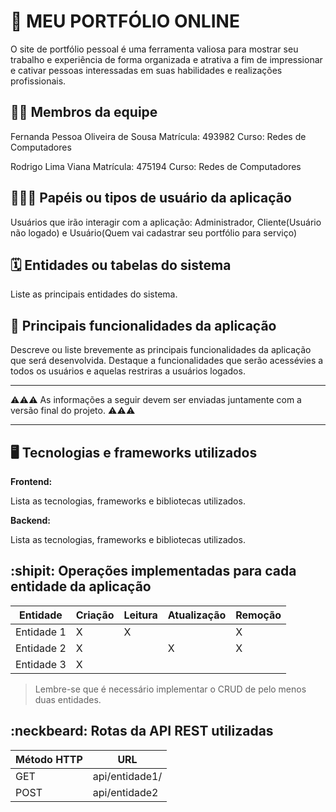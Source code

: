 # :checkered_flag: MEU PORTFÓLIO ONLINE

O site de portfólio pessoal é uma ferramenta valiosa para mostrar seu trabalho e experiência de forma organizada e atrativa a fim de impressionar e cativar pessoas interessadas em suas habilidades e realizações profissionais.

## :technologist: Membros da equipe

Fernanda Pessoa Oliveira de Sousa
Matrícula: 493982
Curso: Redes de Computadores

Rodrigo Lima Viana
Matrícula: 475194
Curso: Redes de Computadores 


## :people_holding_hands: Papéis ou tipos de usuário da aplicação

Usuários que irão interagir com a aplicação: Administrador, Cliente(Usuário não logado) e Usuário(Quem vai cadastrar seu portfólio para serviço)

## :spiral_calendar: Entidades ou tabelas do sistema

Liste as principais entidades do sistema.

## :triangular_flag_on_post:	 Principais funcionalidades da aplicação

Descreve ou liste brevemente as principais funcionalidades da aplicação que será desenvolvida. Destaque a funcionalidades que serão acessévies a todos os usuários e aquelas restriras a usuários logados.


----

:warning::warning::warning: As informações a seguir devem ser enviadas juntamente com a versão final do projeto. :warning::warning::warning:


----

## :desktop_computer: Tecnologias e frameworks utilizados

**Frontend:**

Lista as tecnologias, frameworks e bibliotecas utilizados.

**Backend:**

Lista as tecnologias, frameworks e bibliotecas utilizados.


## :shipit: Operações implementadas para cada entidade da aplicação


| Entidade| Criação | Leitura | Atualização | Remoção |
| --- | --- | --- | --- | --- |
| Entidade 1 | X |  X  |  | X |
| Entidade 2 | X |    |  X | X |
| Entidade 3 | X |    |  |  |

> Lembre-se que é necessário implementar o CRUD de pelo menos duas entidades.

## :neckbeard: Rotas da API REST utilizadas

| Método HTTP | URL |
| --- | --- |
| GET | api/entidade1/|
| POST | api/entidade2 |
